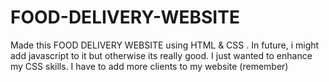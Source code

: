 # FOOD-DELIVERY-WEBSITE
Made this FOOD DELIVERY WEBSITE using HTML &amp; CSS . In future, i might add javascript to it but otherwise its really good. I just wanted to enhance my CSS skills.
I have to add more clients to my website (remember)
